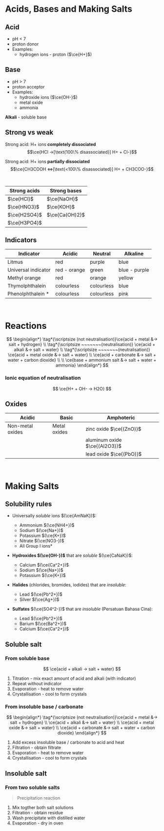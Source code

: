 # Acids, Bases and Making Salts

## Acid

-   pH < 7
-   proton donor
-   Examples:
    -   hydrogen ions - proton ($\ce{H+}$)

## Base

-   pH > 7
-   proton acceptor
-   Examples:
    -   hydroxide ions ($\ce{OH-}$)
    -   metal oxide
    -   ammonia

**Alkali** - soluble base

## Strong vs weak

Strong acid: H+ ions **completely dissociated**
$$\ce{HCl ->[\text{100\% disassociated}] H+ + Cl-}$$

Strong acid: H+ ions **partially dissociated**
$$\ce{CH3COOH <=>[\text{<100\% disassociated}] H+ + CH3COO-}$$

<br>

| Strong acids | Strong bases   |
| ------------ | -------------- |
| $\ce{HCl}$   | $\ce{NaOH}$    |
| $\ce{HNO3}$  | $\ce{KOH}$     |
| $\ce{H2SO4}$ | $\ce{Ca(OH)2}$ |
| $\ce{H3PO4}$ |                |

## Indicators

| Indicator           | Acidic       | Neutral    | Alkaline      |
| ------------------- | ------------ | ---------- | ------------- |
| Litmus              | red          | purple     | blue          |
| Universal indicator | red - orange | green      | blue - purple |
| Methyl orange       | red          | orange     | yellow        |
| Thymolphthalein     | colourless   | colourless | blue          |
| Phenolphthalein \*  | colourless   | colourless | pink          |

<br>

# Reactions

$$
\begin{align*}
  \tag*{\scriptsize (not neutralisation)}\ce{acid + metal &-> salt + hydrogen} \\
  \tag*{\scriptsize ~~~~~~~(neutralisation)} \ce{acid + alkali &-> salt + water} \\
  \tag*{\scriptsize ~~~~~~~(neutralisation)} \ce{acid + metal oxide &-> salt + water} \\
  \ce{acid + carbonate &-> salt + water + carbon dioxide} \\
  \\
  \ce{base + ammonium salt &-> salt + water + ammonia}
\end{align*}
$$

### Ionic equation of neutralisation

$$
\ce{H+ + OH- -> H2O}
$$

## Oxides

| Acidic           | Basic        | Amphoteric                    |
| ---------------- | ------------ | ----------------------------- |
| Non-metal oxides | Metal oxides | zinc oxide $\ce{(ZnO)}$       |
|                  |              | aluminum oxide $\ce{(Al2O3)}$ |
|                  |              | lead oxide $\ce{(PbO)}$       |

<br>

# Making Salts

## Solubility rules

-   Universally _soluble_ ions $(\ce{AmNaK})$:

    -   Ammonium $(\ce{NH4+})$
    -   Sodium $(\ce{Na+})$
    -   Potassium $(\ce{K+})$
    -   Nitrate $(\ce{NO3-})$
    -   All Group I ions\*

-   **Hydroxides $(\ce{OH-})$** that are _soluble_ $(\ce{CaNaK})$:

    -   Calcium $(\ce{Ca^2+})$
    -   Sodium $(\ce{Na+})$
    -   Potassium $(\ce{K+})$

-   **Halides** (chlorides, bromides, iodides) that are _insoluble_:

    -   Lead $(\ce{Pb^2+})$
    -   Silver $(\ce{Ag+})$

-   **Sulfates** $(\ce{SO4^2-})$ that are _insoluble_ (Persatuan Bahasa Cina):

    -   Lead $(\ce{Pb^2+})$
    -   Barium $(\ce{Ba^2+})$
    -   Calcium $(\ce{Ca^2+})$

## Soluble salt

### From soluble base

$$
\ce{acid + alkali -> salt + water}
$$

1. Titration - mix exact amount of acid and alkali (with indicator)
2. Repeat without indicator
3. Evaporation - heat to remove water
4. Crystallisation - cool to form crystals

### From insoluble base / carbonate

$$
\begin{align*}
  \tag*{\scriptsize (not neutralisation)}\ce{acid + metal &-> salt + hydrogen} \\
  \ce{acid + alkali &-> salt + water} \\
  \ce{acid + metal oxide &-> salt + water} \\
  \ce{acid + carbonate &-> salt + water + carbon dioxide}
\end{align*}
$$

1. Add excess insoluble base / carbonate to acid and heat
2. Filtration - obtain filtrate
3. Evaporation - heat to remove water
4. Crystallisation - cool to form crystals

## Insoluble salt

### From two soluble salts

> Precipitation reaction

1. Mix togther both salt solutions
2. Filtration - obtain residue
3. Wash precipitate with distilled water
4. Evaporation - dry in oven

